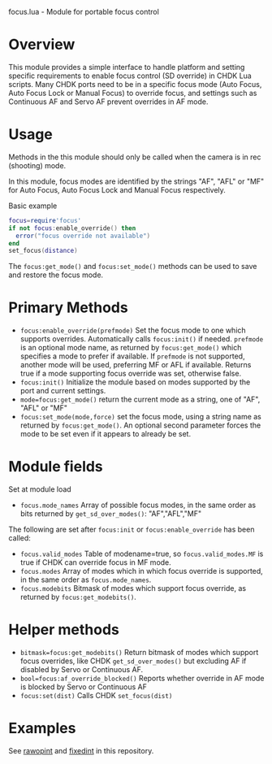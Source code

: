 focus.lua - Module for portable focus control

# Overview
This module provides a simple interface to handle platform and setting specific requirements to enable focus control (SD override) in CHDK Lua scripts. Many CHDK ports need to be in a specific focus mode (Auto Focus, Auto Focus Lock or Manual Focus) to override focus, and settings such as Continuous AF and Servo AF prevent overrides in AF mode.


# Usage
Methods in the this module should only be called when the camera is in rec (shooting) mode.

In this module, focus modes are identified by the strings "AF", "AFL" or "MF" for Auto Focus, Auto Focus Lock and Manual Focus respectively.

Basic example
```lua
focus=require'focus'
if not focus:enable_override() then
  error("focus override not available")
end
set_focus(distance)
```
The `focus:get_mode()` and `focus:set_mode()` methods can be used to save and restore the focus mode.

# Primary Methods
* `focus:enable_override(prefmode)` Set the focus mode to one which supports overrides. Automatically calls `focus:init()` if needed. `prefmode` is an optional mode name, as returned by `focus:get_mode()` which specifies a mode to prefer if available. If `prefmode` is not supported, another mode will be used, preferring MF or AFL if available. Returns true if a mode supporting focus override was set, otherwise false.
* `focus:init()` Initialize the module based on modes supported by the port and current settings.
* `mode=focus:get_mode()` return the current mode as a string, one of "AF", "AFL" or "MF"
* `focus:set_mode(mode,force)` set the focus mode, using a string name as returned by `focus:get_mode()`. An optional second parameter forces the mode to be set even if it appears to already be set.

# Module fields
Set at module load
* `focus.mode_names` Array of possible focus modes, in the same order as bits returned by `get_sd_over_modes()`: "AF","AFL","MF"

The following are set after `focus:init` or `focus:enable_override` has been called:
* `focus.valid_modes` Table of modename=true, so `focus.valid_modes.MF` is true if CHDK can override focus in MF mode.
* `focus.modes` Array of modes which in which focus override is supported, in the same order as `focus.mode_names`.
* `focus.modebits` Bitmask of modes which support focus override, as returned by `focus:get_modebits()`.

# Helper methods
* `bitmask=focus:get_modebits()` Return bitmask of modes which support focus overrides, like CHDK `get_sd_over_modes()` but excluding AF if disabled by Servo or Continuous AF.
* `bool=focus:af_override_blocked()` Reports whether override in AF mode is blocked by Servo or Continuous AF
* `focus:set(dist)` Calls CHDK `set_focus(dist)`

# Examples
See [rawopint](/src/rawopint) and [fixedint](/src/fixedint) in this repository.
